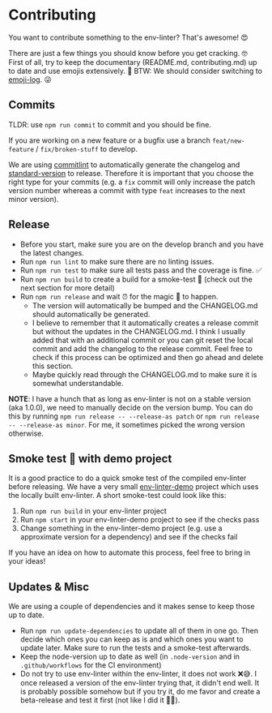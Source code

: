 # Contributing

You want to contribute something to the env-linter? That's awesome! 😍

There are just a few things you should know before you get cracking. 🤓
First of all, try to keep the documentary (README.md, contributing.md) up to date and use emojis extensively. 🤘 BTW: We should consider switching to [emoji-log](https://github.com/ahmadawais/Emoji-Log). 😜

## Commits

TLDR: use `npm run commit` to commit and you should be fine.

If you are working on a new feature or a bugfix use a branch `feat/new-feature` / `fix/broken-stuff` to develop.

We are using [commitlint](https://github.com/conventional-changelog/commitlint) to automatically generate the changelog and [standard-version](https://www.npmjs.com/package/standard-version) to release. Therefore it is important that you choose the right type for your commits (e.g. a `fix` commit will only increase the patch version number whereas a commit with type `feat` increases to the next minor version).

## Release

- Before you start, make sure you are on the develop branch and you have the latest changes.
- Run `npm run lint` to make sure there are no linting issues.
- Run `npm run test` to make sure all tests pass and the coverage is fine. ✅
- Run `npm run build` to create a build for a smoke-test 💨 (check out the next section for more detail)
- Run `npm run release` and wait ⏰ for the magic 🎩 to happen.
  - The version will automatically be bumped and the CHANGELOG.md should automatically be generated.
  - I believe to remember that it automatically creates a release commit but without the updates in the CHANGELOG.md. I think I usually added that with an additional commit or you can git reset the local commit and add the changelog to the release commit. Feel free to check if this process can be optimized and then go ahead and delete this section.
  - Maybe quickly read through the CHANGELOG.md to make sure it is somewhat understandable.

**NOTE**: I have a hunch that as long as env-linter is not on a stable version (aka 1.0.0), we need to manually decide on the version bump. You can do this by running `npm run release -- --release-as patch` or `npm run release -- --release-as minor`. For me, it sometimes picked the wrong version otherwise.

## Smoke test 💨 with demo project

It is a good practice to do a quick smoke test of the compiled env-linter before releasing.
We have a very small [env-linter-demo](https://github.com/merkle-open/env-linter-demo) project which uses the locally built env-linter.
A short smoke-test could look like this:

1. Run `npm run build` in your env-linter project
2. Run `npm start` in your env-linter-demo project to see if the checks pass
3. Change something in the env-linter-demo project (e.g. use a approximate version for a dependency) and see if the checks fail

If you have an idea on how to automate this process, feel free to bring in your ideas!

## Updates & Misc

We are using a couple of dependencies and it makes sense to keep those up to date.

- Run `npm run update-dependencies` to update all of them in one go. Then decide which ones you can keep as is and which ones you want to update later. Make sure to run the tests and a smoke-test afterwards.
- Keep the node-version up to date as well (in `.node-version` and in `.github/workflows` for the CI environment)
- Do not try to use env-linter within the env-linter, it does not work ❌😅. I once released a version of the env-linter trying that, it didn't end well. It is probably possible somehow but if you try it, do me favor and create a beta-release and test it first (not like I did it 🤦‍♂️).
